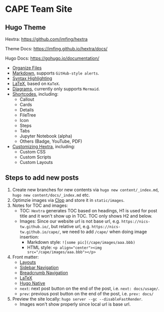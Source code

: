 # CAPE Team Site

## Hugo Theme

Hextra: https://github.com/imfing/hextra

Theme Docs: https://imfing.github.io/hextra/docs/

Hugo Docs: https://gohugo.io/documentation/

- [Organize Files](https://imfing.github.io/hextra/docs/guide/organize-files/)
- [Markdown](https://imfing.github.io/hextra/docs/guide/markdown/), supports `GitHub-style alerts`.
- [Syntax Highlighting](https://imfing.github.io/hextra/docs/guide/syntax-highlighting/)
- [LaTeX](https://imfing.github.io/hextra/docs/guide/latex/), based on `KaTeX`.
- [Diagrams](https://imfing.github.io/hextra/docs/guide/diagrams/), currently only supports `Mermaid`.
- [Shortcodes](https://imfing.github.io/hextra/docs/guide/shortcodes/), including:
  - Callout
  - Cards
  - Details
  - FileTree
  - Icon
  - Steps
  - Tabs
  - Jupyter Notebook (alpha)
  - Others (Badge, YouTube, PDF)
- [Customizing Hextra](https://imfing.github.io/hextra/docs/advanced/customization/), including:
  - Custom CSS
  - Custom Scripts
  - Custom Layouts

## Steps to add new posts

1. Create new branches for new contents via `hugo new content/_index.md`, `hugo new content/docs/_index.md` etc.
2. Optimzie images via [Clop](https://github.com/FuzzyIdeas/Clop) and store it in `static/images`.
3. Notes for TOC and images:
   - TOC: `Hextra` generates TOC based on headings, H1 is used for post title and it won't show up in TOC. TOC only shows H2 and below.
   - Images: Since our website url is not base url, e.g. `https://nics-tw.github.io/`, but relative url, e.g. `https://nics-tw.github.io/cape/`, we need to add `/cape/` when doing image insertion:
     - Markdown style: `![some pic](/cape/images/aaa.bbb)`
     - HTML style: `<p align="center"><img src="/cape/images/aaa.bbb"></p>`
4. Front matter:
   - [Layouts](https://imfing.github.io/hextra/docs/guide/organize-files/#layouts)
   - [Sidebar Navigation](https://imfing.github.io/hextra/docs/guide/organize-files/#sidebar-navigation)
   - [Breadcrumb Navigation](https://imfing.github.io/hextra/docs/guide/organize-files/#breadcrumb-navigation)
   - [LaTeX](https://imfing.github.io/hextra/docs/guide/latex/)
   - [Hugo Native](https://gohugo.io/content-management/front-matter/)
   - `next`: next post button on the end of the post, i.e. `next: docs/usage/`.
   - `prev`: previous post button on the end of the post, i.e. `prev: docs/`
5. Preview the site locally: `hugo server --gc --disableFastRender`.
   - Images won't show properly since local url is base url.
